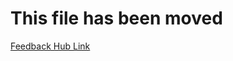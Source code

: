 ﻿# This file has been moved

[Feedback Hub Link](https://github.com/microsoft/WindowsTemplateStudio/blob/release/docs/UWP/features/feedback-hub-link.md)